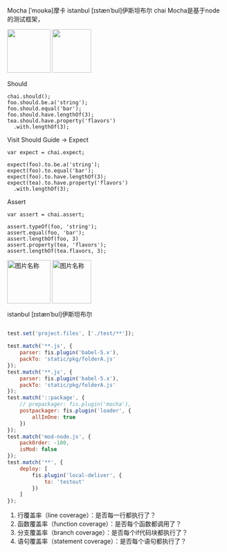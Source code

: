 
## 
Mocha [ˈmoʊkə]摩卡
istanbul [ɪstænˈbul]伊斯坦布尔
chai 
Mocha是基于node的测试框架，

<img src="http://cldup.com/xFVFxOioAU.svg" width = "100" height = "100" />
<img src="https://camo.githubusercontent.com/431283cc1643d02167aac31067137897507c60fc/687474703a2f2f636861696a732e636f6d2f696d672f636861692d6c6f676f2e706e67" width = "90" height = "100" />

Should
```
chai.should();
foo.should.be.a('string');
foo.should.equal('bar');
foo.should.have.lengthOf(3);
tea.should.have.property('flavors')
  .with.lengthOf(3);
```
                
Visit Should Guide →
Expect
```
var expect = chai.expect;

expect(foo).to.be.a('string');
expect(foo).to.equal('bar');
expect(foo).to.have.lengthOf(3);
expect(tea).to.have.property('flavors')
  .with.lengthOf(3);
```              

Assert
```
var assert = chai.assert;

assert.typeOf(foo, 'string');
assert.equal(foo, 'bar');
assert.lengthOf(foo, 3)
assert.property(tea, 'flavors');
assert.lengthOf(tea.flavors, 3);
```
<img src="http://cldup.com/xFVFxOioAU.svg" width = "100" height = "100" alt="图片名称" align=center />
<img src="https://camo.githubusercontent.com/431283cc1643d02167aac31067137897507c60fc/687474703a2f2f636861696a732e636f6d2f696d672f636861692d6c6f676f2e706e67" width = "90" height = "100" alt="图片名称" align=center />

istanbul [ɪstænˈbul]伊斯坦布尔

```javascript

test.set('project.files', ['./test/**']);

test.match('**.js', {
    parser: fis.plugin('babel-5.x'),
    packTo: 'static/pkg/folderA.js'
});
test.match('**.js', {
    parser: fis.plugin('babel-5.x'),
    packTo: 'static/pkg/folderA.js'
});
test.match('::package', {
    // prepackager: fis.plugin('mocha'),
    postpackager: fis.plugin('loader', {
        allInOne: true
    })
});
test.match('mod-node.js', {
    packOrder: -100,
    isMod: false
});
test.match('**', {
    deploy: [
        fis.plugin('local-deliver', {
            to: 'testout'
        })
    ]
});
```
1. 行覆盖率（line coverage）：是否每一行都执行了？
2. 函数覆盖率（function coverage）：是否每个函数都调用了？
3. 分支覆盖率（branch coverage）：是否每个if代码块都执行了？
4. 语句覆盖率（statement coverage）：是否每个语句都执行了？
